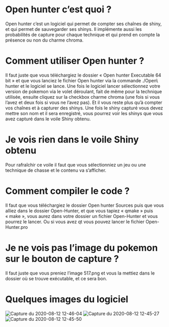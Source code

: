 # Open hunter c’est quoi ?
Open hunter c’est un logiciel qui permet de compter ses chaînes de shiny, et qui permet de sauvegarder ses shinys. Il implémente aussi les probabilités de capture pour chaque technique et qui prend en compte la présence ou non du charme chroma.
# Comment utiliser Open hunter ?
Il faut juste que vous téléchargiez le dossier « Open hunter Executable 64 bit » et que vous lanciez le fichier Open hunter via la commande ./Open\ hunter et le logiciel se lance.
Une fois le logiciel lancer sélectionnez votre version de pokemon via le volet déroulant, fait de même pour la technique utilisée, ensuite cliquez sur la checkbox charme chroma (une fois si vous l’avez et deux fois si vous ne l’avez pas).
Et il vous reste plus qu’à compter vos chaînes et à capturer des shinys.
Une fois le shiny capturé vous devez mettre son nom et il sera enregistré, vous pourrez voir les shinys que vous avez capturé dans le voile Shiny obtenu.
# Je vois rien dans le voile Shiny obtenu
Pour rafraîchir ce voile il faut que vous sélectionniez un jeu ou une technique de chasse et le contenu va s’afficher.
# Comment compiler le code ?
Il faut que vous téléchargiez le dossier Open hunter Sources  puis que vous alliez dans le dossier Open-Hunter, et que vous tapiez « qmake » puis « make », vous aurez dans votre dossier un fichier Open-Hunter et vous pourrez le lancer. Ou si vous avez qt vous pouvez lancer le fichier Open-Hunter.pro
# Je ne vois pas l’image du pokemon sur le bouton de capture ?
Il faut juste que vous preniez l’image 517.png et vous la mettiez dans le dossier où se trouve exécutable, et ce sera bon.
# Quelques images du logiciel
![Capture du 2020-08-12 12-46-04](https://user-images.githubusercontent.com/69356632/90010362-02ea2980-dca0-11ea-8ccd-d3ff7784b4be.png)
![Capture du 2020-08-12 12-45-27](https://user-images.githubusercontent.com/69356632/90010365-041b5680-dca0-11ea-80fd-dc2f771dde1c.png)
![Capture du 2020-08-12 12-45-50](https://user-images.githubusercontent.com/69356632/90010364-0382c000-dca0-11ea-9cbd-1613e0167382.png)
